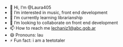 - 👋 Hi, I’m @Laura405
- 👀 I’m interested in music, front end development
- 🌱 I’m currently learning librarianship
- 💞️ I’m looking to collaborate on front end development
- 📫 How to reach me lechaniz1@abc.gob.ar
- 😄 Pronouns: lau
- ⚡ Fun fact: i am a teetotaler

<!---
Laura405/Laura405 is a ✨ special ✨ repository because its `README.md` (this file) appears on your GitHub profile.
You can click the Preview link to take a look at your changes.
--->
